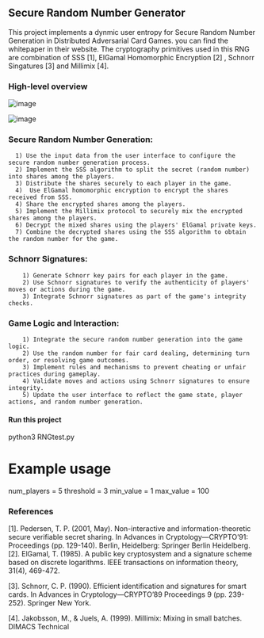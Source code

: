 ## Secure Random Number Generator

This project implements a dynmic user entropy for Secure Random Number Generation in Distributed Adversarial Card Games. you can find the whitepaper in their website. 
The cryptography primitives used in this RNG are combination of SSS [1],  ElGamal Homomorphic Encryption [2] , Schnorr Singatures [3] and Millimix [4].



### High-level overview 

![image](https://github.com/hassanalobady/dynmic-user-entropy/assets/19050553/04664c44-2526-4b62-9aab-bae9c8c66001)



![image](https://github.com/hassanalobady/dynmic-user-entropy/assets/19050553/b3b9384a-3e1f-4662-bd51-f565c2203396)

### Secure Random Number Generation:
      1) Use the input data from the user interface to configure the secure random number generation process.
      2) Implement the SSS algorithm to split the secret (random number) into shares among the players.
      3) Distribute the shares securely to each player in the game.
      4)  Use ElGamal homomorphic encryption to encrypt the shares received from SSS.
      4) Share the encrypted shares among the players.
      5) Implement the Millimix protocol to securely mix the encrypted shares among the players.
      6) Decrypt the mixed shares using the players' ElGamal private keys.
      7) Combine the decrypted shares using the SSS algorithm to obtain the random number for the game.

 ### Schnorr Signatures:
        1) Generate Schnorr key pairs for each player in the game.
        2) Use Schnorr signatures to verify the authenticity of players' moves or actions during the game.
        3) Integrate Schnorr signatures as part of the game's integrity checks.

    
### Game Logic and Interaction:

        1) Integrate the secure random number generation into the game logic.
        2) Use the random number for fair card dealing, determining turn order, or resolving game outcomes.
        3) Implement rules and mechanisms to prevent cheating or unfair practices during gameplay.
        4) Validate moves and actions using Schnorr signatures to ensure integrity.
        5) Update the user interface to reflect the game state, player actions, and random number generation.

#### Run this project

python3 RNGtest.py

# Example usage
num_players = 5
threshold = 3
min_value = 1
max_value = 100


### References 
[1]. Pedersen, T. P. (2001, May). Non-interactive and information-theoretic secure verifiable secret sharing. In Advances in Cryptology—CRYPTO’91: Proceedings (pp. 129-140). Berlin, Heidelberg: Springer Berlin Heidelberg.
[2]. ElGamal, T. (1985). A public key cryptosystem and a signature scheme based on discrete logarithms. IEEE transactions on information theory, 31(4), 469-472.

[3]. Schnorr, C. P. (1990). Efficient identification and signatures for smart cards. In Advances in Cryptology—CRYPTO’89 Proceedings 9 (pp. 239-252). Springer New York.

[4]. Jakobsson, M., & Juels, A. (1999). Millimix: Mixing in small batches. DIMACS Technical 

